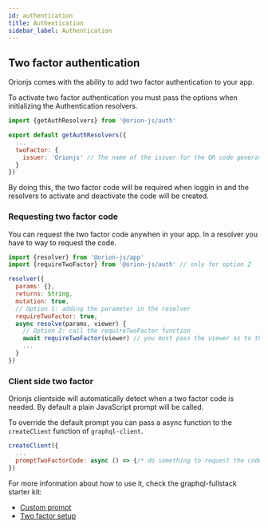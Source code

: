 ```yaml
---
id: authentication
title: Authentication
sidebar_label: Authentication
---
```


## Two factor authentication

Orionjs comes with the ability to add two factor authentication to your app.

To activate two factor authentication you must pass the options when initializing the Authentication resolvers.

```js
import {getAuthResolvers} from '@orion-js/auth'

export default getAuthResolvers({
  ...
  twoFactor: {
    issuer: 'Orionjs' // The name of the issuer for the QR code generation
  }
})
```

By doing this, the two factor code will be required when loggin in and the resolvers to activate and deactivate the code will be created.

### Requesting two factor code

You can request the two factor code anywhen in your app. In a resolver you have to way to request the code.

```js
import {resolver} from '@orion-js/app'
import {requireTwoFactor} from '@orion-js/auth' // only for option 2

resolver({
  params: {},
  returns: String,
  mutation: true,
  // Option 1: adding the parameter in the resolver
  requireTwoFactor: true,
  async resolve(params, viewer) {
    // Option 2: call the requireTwoFactor function
    await requireTwoFactor(viewer) // you must pass the viewer as to this function
    ...
  }
})
```

### Client side two factor

Orionjs clientside will automatically detect when a two factor code is needed. By default a plain JavaScript prompt will be called.

To override the default prompt you can pass a async function to the `createClient` function of `graphql-client`.

```js
createClient({
  ...
  promptTwoFactorCode: async () => {/* do something to request the code */},
})
```

For more information about how to use it, check the graphql-fullstack starter kit:

- [Custom prompt](https://github.com/orionjs/boilerplate-graphql-fullstack/blob/master/web/src/App/Root/apollo.js)
- [Two factor setup](https://github.com/orionjs/boilerplate-graphql-fullstack/blob/master/web/src/App/Pages/App/Settings/Security/TwoFactor/index.js)
